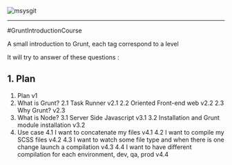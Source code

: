 ![msysgit](http://gruntjs.com/img/grunt-logo.png)

----
#GruntIntroductionCourse

A small introduction to Grunt, each tag correspond to a level

It will try to answer of these questions :

## 1. Plan

1. Plan v1
2. What is Grunt?
   2.1 Task Runner v2.1
   2.2 Oriented Front-end web v2.2
   2.3 Why Grunt? v2.3
3. What is Node?
   3.1 Server Side Javascript v3.1
   3.2 Installation and Grunt module installation v3.2
4. Use case
   4.1 I want to concatenate my files v4.1
   4.2 I want to compile my SCSS files v4.2
   4.3 I want to watch some file type and when there is one change launch a compilation v4.3
   4.4 I want to have different compilation for each environment, dev, qa, prod v4.4